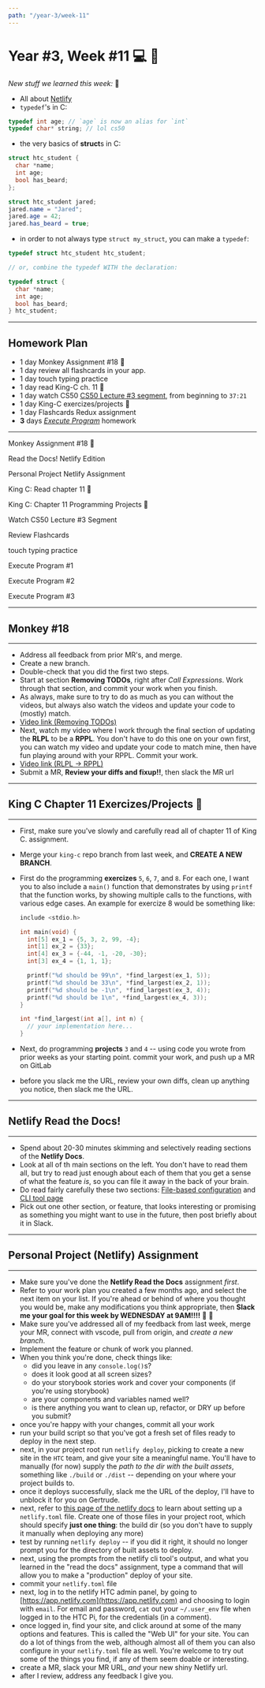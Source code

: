```yaml
---
path: "/year-3/week-11"
---
```


# Year #3, Week #11 💻 🏓

_New stuff we learned this week:_ 🤔

- All about [Netlify](https://docs.netlify.com/)
- `typedef`'s in C:

```c
typedef int age; // `age` is now an alias for `int`
typedef char* string; // lol cs50
```

- the very basics of **struct**s in C:

```cs
struct htc_student {
  char *name;
  int age;
  bool has_beard;
};

struct htc_student jared;
jared.name = "Jared";
jared.age = 42;
jared.has_beard = true;
```

- in order to not always type `struct my_struct`, you can make a `typedef`:

```c
typedef struct htc_student htc_student;

// or, combine the typedef WITH the declaration:

typedef struct {
  char *name;
  int age;
  bool has_beard;
} htc_student;
```

---

## Homework Plan

- 1 day Monkey Assignment #18 🐒
- 1 day review all flashcards in your app.
- 1 day touch typing practice
- 1 day read King-C ch. 11 👑
- 1 day watch CS50
  [CS50 Lecture #3 segment](https://htc-viewer.netlify.app/?id=fykrlqbV9wM),
  from beginning to `37:21`
- 1 day King-C exercizes/projects 👑
- 1 day Flashcards Redux assignment
- **3** days [_Execute Program_](https://www.executeprogram.com) homework

---

<Checkable id="monkey-18">Monkey Assignment #18 🐒</Checkable>

<Checkable id="read-docs-netlify">Read the Docs! Netlify Edition</Checkable>

<Checkable id="personal-project">Personal Project Netlify Assignment</Checkable>

<Checkable id="king-c-read">King C: Read chapter 11 👑</Checkable>

<Checkable id="king-c">King C: Chapter 11 Programming Projects 👑</Checkable>

<Checkable id="cs50-vid">Watch CS50 Lecture #3 Segment</Checkable>

<Checkable id="flash-review">Review Flashcards</Checkable>

<Checkable id="typing">touch typing practice</Checkable>

<Checkable id="xp-1">Execute Program #1</Checkable>

<Checkable id="xp-2">Execute Program #2</Checkable>

<Checkable id="xp-3">Execute Program #3</Checkable>

---

## Monkey #18

---

- Address all feedback from prior MR's, and merge.
- Create a new branch.
- Double-check that you did the first two steps.
- Start at section **Removing TODOs**, right after _Call Expressions_. Work
  through that section, and commit your work when you finish.
- As always, make sure to try to do as much as you can without the videos, but
  always also watch the videos and update your code to (mostly) match.
- [Video link (Removing TODOs)](https://flp-assets.nyc3.digitaloceanspaces.com/storage/htc-videos/monkey/27--2.8-removing-todos.mp4)
- Next, watch my video where I work through the final section of updating the
  **RLPL** to be a **RPPL**. You don't have to do this one on your own first,
  you can watch my video and update your code to match mine, then have fun
  playing around with your RPPL. Commit your work.
- [Video link (RLPL -> RPPL)](https://flp-assets.nyc3.digitaloceanspaces.com/storage/htc-videos/monkey/28--2.9-rppl.mp4)
- Submit a MR, **Review your diffs and fixup!!**, then slack the MR url

---

## King C Chapter 11 Exercizes/Projects 👑

---

- First, make sure you've slowly and carefully read all of chapter 11 of King C.
  assignment.
- Merge your `king-c` repo branch from last week, and **CREATE A NEW BRANCH**.
- First do the programming **exercizes** `5`, `6`, `7`, and `8`. For each one, I
  want you to also include a `main()` function that demonstrates by using
  `printf` that the function works, by showing multiple calls to the functions,
  with various edge cases. An example for exercize 8 would be something like:

  ```c
  include <stdio.h>

  int main(void) {
    int[5] ex_1 = {5, 3, 2, 99, -4};
    int[1] ex_2 = {33};
    int[4] ex_3 = {-44, -1, -20, -30};
    int[3] ex_4 = {1, 1, 1};

    printf("%d should be 99\n", *find_largest(ex_1, 5));
    printf("%d should be 33\n", *find_largest(ex_2, 1));
    printf("%d should be -1\n", *find_largest(ex_3, 4));
    printf("%d should be 1\n", *find_largest(ex_4, 3));
  }

  int *find_largest(int a[], int n) {
    // your implementation here...
  }
  ```

- Next, do programming **projects** `3` and `4` -- using code you wrote from
  prior weeks as your starting point. commit your work, and push up a MR on
  GitLab
- before you slack me the URL, review your own diffs, clean up anything you
  notice, then slack me the URL.

---

## Netlify Read the Docs!

---

- Spend about 20-30 minutes skimming and selectively reading sections of the
  **Netlify Docs**.
- Look at all of th main sections on the left. You don't have to read them all,
  but try to read just enough about each of them that you get a sense of what
  the feature _is_, so you can file it away in the back of your brain.
- Do read fairly carefully these two sections:
  [File-based configuration](https://docs.netlify.com/configure-builds/file-based-configuration/)
  and [CLI tool page](https://docs.netlify.com/cli/get-started/)
- Pick out one other section, or feature, that looks interesting or promising as
  something you might want to use in the future, then post briefly about it in
  Slack.

---

## Personal Project (Netlify) Assignment

---

- Make sure you've done the **Netlify Read the Docs** assignment _first_.
- Refer to your work plan you created a few months ago, and select the next item
  on your list. If you're ahead or behind of where you thought you would be,
  make any modifications you think appropriate, then **Slack me your goal for
  this week by WEDNESDAY at 9AM!!!!** 📅 👋
- Make sure you've addressed all of my feedback from last week, merge your MR,
  connect with vscode, pull from origin, and _create a new branch_.
- Implement the feature or chunk of work you planned.
- When you think you're done, check things like:
  - did you leave in any `console.log()`s?
  - does it look good at all screen sizes?
  - do your storybook stories work and cover your components (if you're using
    storybook)
  - are your components and variables named well?
  - is there anything you want to clean up, refactor, or DRY up before you
    submit?
- once you're happy with your changes, commit all your work
- run your build script so that you've got a fresh set of files ready to deploy
  in the next step.
- next, in your project root run `netlify deploy`, picking to create a new site
  in the `HTC` team, and give your site a meaningful name. You'll have to
  manually (for now) supply the _path to the dir with the built assets_,
  something like `./build` or `./dist` -- depending on your where your project
  builds to.
- once it deploys successfully, slack me the URL of the deploy, I'll have to
  unblock it for you on Gertrude.
- next, refer to
  [this page of the netlify docs](https://docs.netlify.com/configure-builds/file-based-configuration/)
  to learn about setting up a `netlify.toml` file. Create one of those files in
  your project root, which should specify **just one thing**: the build dir (so
  you don't have to supply it manually when deploying any more)
- test by running `netlify deploy` -- if you did it right, it should no longer
  prompt you for the directory of built assets to deploy.
- next, using the prompts from the netlify cli tool's output, and what you
  learned in the "read the docs" assignment, type a command that will allow you
  to make a "production" deploy of your site.
- commit your `netlify.toml` file
- next, log in to the netlify HTC admin panel, by going to
  [https://app.netlify.com](https://app.netlify.com) and choosing to login with
  `email`. For email and password, `cat` out your `~/.user_env` file when logged
  in to the HTC Pi, for the credentials (in a comment).
- once logged in, find your site, and click around at some of the many options
  and features. This is called the "Web UI" for your site. You can do a lot of
  things from the web, although almost all of them you can also configure in
  your `netlify.toml` file as well. You're welcome to try out some of the things
  you find, if any of them seem doable or interesting.
- create a MR, slack your MR URL, _and_ your new shiny Netlify url.
- after I review, address any feedback I give you.
